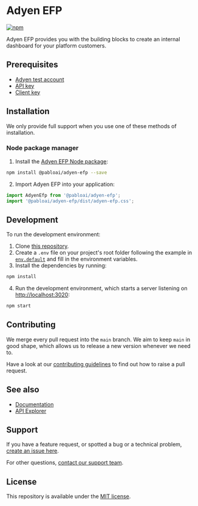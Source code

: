 # Adyen EFP

[![npm](https://img.shields.io/npm/v/@pabloai/adyen-efp.svg)](http://npm.im/pablo/adyen-efp)

Adyen EFP provides you with the building blocks to create an internal dashboard for your platform customers.

## Prerequisites

* [Adyen test account](https://www.adyen.com/signup)
* [API key](https://docs.adyen.com/development-resources/how-to-get-the-api-key)
* [Client key](https://docs.adyen.com/development-resources/client-side-authentication#get-your-client-key)

## Installation

We only provide full support when you use one of these methods of installation.

### Node package manager

1. Install the [Adyen EFP Node package](https://www.npmjs.com/package/@adyen/adyen-web):

  ```sh
  npm install @pabloai/adyen-efp --save
  ```

2. Import Adyen EFP into your application:

  ```js
  import AdyenEfp from '@pabloai/adyen-efp';
  import '@pabloai/adyen-efp/dist/adyen-efp.css';
  ```

## Development

To run the development environment:

1. Clone [this repository](https://github.com/pabloai/adyen-efp).
2. Create a `.env` file on your project's root folder following the example in [`env.default`](env.default) and fill in the environment variables.
3. Install the dependencies by running:
  ```sh
  npm install
  ```
4. Run the development environment, which starts a server listening on [http://localhost:3020](http://localhost:3030):
  ```sh
  npm start
  ```

## Contributing

We merge every pull request into the `main` branch. We aim to keep `main` in good shape, which allows us to release a new version whenever we need to.

Have a look at our [contributing guidelines](https://github.com/Adyen/.github/blob/main/CONTRIBUTING.md) to find out how to raise a pull request.

## See also

- [Documentation](https://docs.adyen.com/)
- [API Explorer](https://docs.adyen.com/api-explorer/)

## Support

If you have a feature request, or spotted a bug or a technical problem, [create an issue here](https://github.com/pabloai/adyen-efp/issues/new/choose).

For other questions, [contact our support team](https://support.adyen.com/hc/en-us/requests/new?ticket_form_id=360000705420).

## License

This repository is available under the [MIT license](LICENSE).
